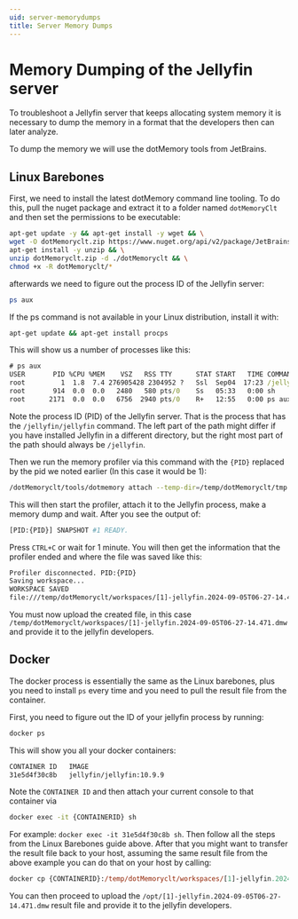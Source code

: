 ```yaml
---
uid: server-memorydumps
title: Server Memory Dumps
---
```


# Memory Dumping of the Jellyfin server

To troubleshoot a Jellyfin server that keeps allocating system memory it is necessary to dump the memory in a format that the developers then can later analyze.

To dump the memory we will use the dotMemory tools from JetBrains.

## Linux Barebones

First, we need to install the latest dotMemory command line tooling.
To do this, pull the nuget package and extract it to a folder named `dotMemoryClt` and then set the permissions to be executable:

```sh
apt-get update -y && apt-get install -y wget && \
wget -O dotMemoryclt.zip https://www.nuget.org/api/v2/package/JetBrains.dotMemory.Console.linux-x64/2024.2.2 && \
apt-get install -y unzip && \
unzip dotMemoryclt.zip -d ./dotMemoryclt && \
chmod +x -R dotMemoryclt/*
```

afterwards we need to figure out the process ID of the Jellyfin server:

```sh
ps aux
```

If the ps command is not available in your Linux distribution, install it with:

```sh
apt-get update && apt-get install procps
```

This will show us a number of processes like this:

```cmd
# ps aux
USER       PID %CPU %MEM    VSZ   RSS TTY      STAT START   TIME COMMAND
root         1  1.8  7.4 276905428 2304952 ?   Ssl  Sep04  17:23 /jellyfin/jellyfin
root       914  0.0  0.0   2480   580 pts/0    Ss   05:33   0:00 sh
root      2171  0.0  0.0   6756  2940 pts/0    R+   12:55   0:00 ps aux
```

Note the process ID (PID) of the Jellyfin server. That is the process that has the `/jellyfin/jellyfin` command. The left part of the path might differ if you have installed Jellyfin in a different directory, but the right most part of the path should always be `/jellyfin`.

Then we run the memory profiler via this command with the `{PID}` replaced by the pid we noted earlier (In this case it would be 1):

```sh
/dotMemoryclt/tools/dotmemory attach --temp-dir=/temp/dotMemoryclt/tmp --timeout=1m  --trigger-on-activation -m=1 --save-to-dir=/temp/dotMemoryclt/workspaces --log-file=/temp/dotMemoryclt/tmp/log.txt {PID} --all
```

This will then start the profiler, attach it to the Jellyfin process, make a memory dump and wait. After you see the output of:

```sh
[PID:{PID}] SNAPSHOT #1 READY.
```

Press `CTRL+C` or wait for 1 minute. You will then get the information that the profiler ended and where the file was saved like this:

```sh
Profiler disconnected. PID:{PID}
Saving workspace...
WORKSPACE SAVED
file:///temp/dotMemoryclt/workspaces/[1]-jellyfin.2024-09-05T06-27-14.471.dmw
```

You must now upload the created file, in this case `/temp/dotMemoryclt/workspaces/[1]-jellyfin.2024-09-05T06-27-14.471.dmw` and provide it to the jellyfin developers.

## Docker

The docker process is essentially the same as the Linux barebones, plus you need to install `ps` every time and you need to pull the result file from the container.

First, you need to figure out the ID of your jellyfin process by running:

```sh
docker ps
```

This will show you all your docker containers:

```sh
CONTAINER ID   IMAGE                                                        COMMAND                  CREATED         STATUS                   PORTS                                                                                                                                               NAMES
31e5d4f30c8b   jellyfin/jellyfin:10.9.9                                     "/jellyfin/jellyfin"     15 hours ago    Up 15 hours (healthy)    8096/tcp
```

Note the `CONTAINER ID` and then attach your current console to that container via

```sh
docker exec -it {CONTAINERID} sh
```

For example: `docker exec -it 31e5d4f30c8b sh`. Then follow all the steps from the Linux Barebones guide above. After that you might want to transfer the result file back to your host, assuming the same result file from the above example you can do that on your host by calling:

```ps
docker cp {CONTAINERID}:/temp/dotMemoryclt/workspaces/[1]-jellyfin.2024-09-05T06-27-14.471.dmw /opt/[1]-jellyfin.2024-09-05T06-27-14.471.dmw
```

You can then proceed to upload the `/opt/[1]-jellyfin.2024-09-05T06-27-14.471.dmw` result file and provide it to the jellyfin developers.
